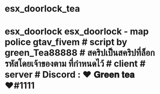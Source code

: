 # esx_doorlock_tea
# esx_doorlock esx_doorlock - map police gtav_fivem   # script by green_Tea88888   # สคริปเป็นสคริปที่ล็อกรหัสโดยเจ้าของตาม ที่กำหนดไว้  # client # server  # Discord : ♥ 𝐆𝐫𝐞𝐞𝐧 𝐭𝐞𝐚 ♥#1111 
